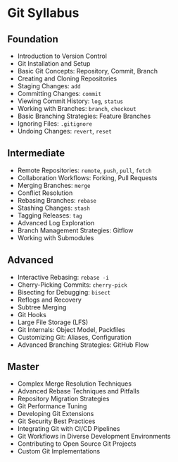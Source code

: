 # Git Syllabus

## Foundation

*   Introduction to Version Control
*   Git Installation and Setup
*   Basic Git Concepts: Repository, Commit, Branch
*   Creating and Cloning Repositories
*   Staging Changes: `add`
*   Committing Changes: `commit`
*   Viewing Commit History: `log`, `status`
*   Working with Branches: `branch`, `checkout`
*   Basic Branching Strategies: Feature Branches
*   Ignoring Files: `.gitignore`
*   Undoing Changes: `revert`, `reset`

## Intermediate

*   Remote Repositories: `remote`, `push`, `pull`, `fetch`
*   Collaboration Workflows: Forking, Pull Requests
*   Merging Branches: `merge`
*   Conflict Resolution
*   Rebasing Branches: `rebase`
*   Stashing Changes: `stash`
*   Tagging Releases: `tag`
*   Advanced Log Exploration
*   Branch Management Strategies: Gitflow
*   Working with Submodules

## Advanced

*   Interactive Rebasing: `rebase -i`
*   Cherry-Picking Commits: `cherry-pick`
*   Bisecting for Debugging: `bisect`
*   Reflogs and Recovery
*   Subtree Merging
*   Git Hooks
*   Large File Storage (LFS)
*   Git Internals: Object Model, Packfiles
*   Customizing Git: Aliases, Configuration
*   Advanced Branching Strategies: GitHub Flow

## Master

*   Complex Merge Resolution Techniques
*   Advanced Rebase Techniques and Pitfalls
*   Repository Migration Strategies
*   Git Performance Tuning
*   Developing Git Extensions
*   Git Security Best Practices
*   Integrating Git with CI/CD Pipelines
*   Git Workflows in Diverse Development Environments
*   Contributing to Open Source Git Projects
*   Custom Git Implementations

